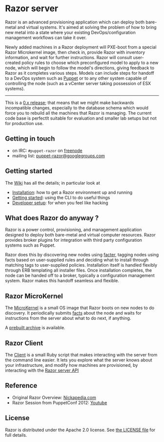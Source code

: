 # Razor server

Razor is an advanced provisioning application which can deploy both
bare-metal and virtual systems. It's aimed at solving the problem of how to
bring new metal into a state where your existing DevOps/configuration
management workflows can take it over.

Newly added machines in a Razor deployment will PXE-boot from a special
Razor Microkernel image, then check in, provide Razor with inventory
information, and wait for further instructions. Razor will consult
user-created policy rules to choose which preconfigured model to apply to a
new node, which will begin to follow the model's directions, giving
feedback to Razor as it completes various steps. Models can include steps
for handoff to a DevOps system such as
[Puppet](https://github.com/puppetlabs/puppet) or to any other system
capable of controlling the node (such as a vCenter server taking possession
of ESX systems).

***

This is a [0.x release](http://semvber.org); that means that we might make
backwards incompatible changes, especially to the database schema which
would force you to rebuild all the machines that Razor is managing. The
current code base is perfectlt suitable for evaluation and smaller lab
setups but not for production use.

## Getting in touch

* on IRC: `#puppet-razor` on [freenode](http://freenode.net/)
* mailing list: [puppet-razor@googlegroups.com](http://groups.google.com/group/puppet-razor)

## Getting started

The [Wiki](https://github.com/puppetlabs/razor-server/wiki) has all the
details; in particular look at

* [Installation](https://github.com/puppetlabs/razor-server/wiki/Installation): how to get a Razor environment up and running
* [Getting started](https://github.com/puppetlabs/razor-server/wiki/Getting-started): using the CLI to do useful things
* [Developer setup](https://github.com/puppetlabs/razor-server/wiki/Developer-setup): for when you feel like hacking

## What does Razor do anyway ?

Razor is a power control, provisioning, and management application designed
to deploy both bare-metal and virtual computer resources. Razor provides
broker plugins for integration with third party configuration systems such
as Puppet.

Razor does this by discovering new nodes using
[facter](https://github.com/puppetlabs/facter), tagging nodes using facts
based on user-supplied rules and deciding what to install through matching
tags to user-supplied policies. Installation itself is handled flexibly
through ERB templating all installer files. Once installation completes,
the node can be handed off to a broker, typically a configuration
management system. Razor makes this handoff seamless and flexible.

## Razor MicroKernel

The [MicroKernel](https://github.com/puppetlabs/razor-el-mk) is a small OS
image that Razor boots on new nodes to do discovery. It periodically
submits [facts](https://github.com/puppetlabs/facter) about the node and
waits for instructions from the server about what to do next, if anything.

A [prebuilt archive](http://links.puppetlabs.com/razor-microkernel-001.tar)
is available.

## Razor Client

The [Client](https://github.com/puppetlabs/razor-client) is a small Ruby
script that makes interacting with the server from the command line
easier. It lets you explore what the server knows about your
infrastructure, and modify how machines are provisioned, by interacting
with the
[Razor server API](https://github.com/puppetlabs/razor-server/blob/master/doc/api.md)

## Reference

* Original Razor Overview: [Nickapedia.com](http://nickapedia.com/2012/05/21/lex-parsimoniae-cloud-provisioning-with-a-razor)
* Razor Session from PuppetConf 2012: [Youtube](http://www.youtube.com/watch?v=cR1bOg0IU5U)


## License

Razor is distributed under the Apache 2.0 license.
See [the LICENSE file](LICENSE) for full details.
